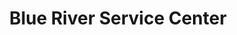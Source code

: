 ---
title: "Blue River Service Center"
url: /vida/blue-river-service-center/
shop: Autowerkstatt
---